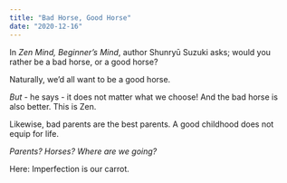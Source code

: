 ```yaml
---
title: "Bad Horse, Good Horse"
date: "2020-12-16"
---
```


In _Zen Mind, Beginner’s Mind_, author Shunryū Suzuki asks; would you rather be a bad horse, or a good horse?

Naturally, we’d all want to be a good horse.

_But_ - he says - it does not matter what we choose! And the bad horse is also better. This is Zen.

Likewise, bad parents are the best parents. A good childhood does not equip for life.

_Parents? Horses? Where are we going?_

Here: Imperfection is our carrot.
